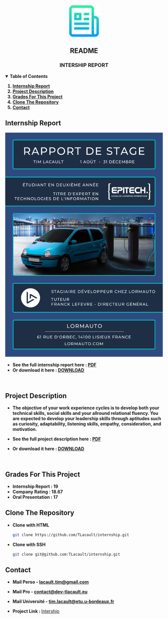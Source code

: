 <!-- PROJECT LOGO -->
<br />
<p align="center">
  <a href="https://github.com/TLacault">
    <img src="img/logo.png" width="100" height="100">
  </a>

  <h2 align="center">README</h2>
  <h3 align="center">INTERSHIP REPORT</h3>

</p>


<!-- TABLE OF CONTENTS -->
<details open="open">
  <summary><strong>Table of Contents</strong></summary>
    <strong>
      <ol>
        <li><a href="#internship-report">Internship Report</a></li>
        <li><a href="#project-description">Project Description</a></li>
        <li><a href="#grades-for-this-project">Grades For This Project</a></li>
        <li><a href="#clone-the-repository">Clone The Repository</a></li>
        <li><a href="#contact">Contact</a></li>
      </ol>
  </strong>
</details>


<!-- Internship Report -->
## Internship Report
<p align="center">
    <a href="https://github.com/TLacault">
        <img src="img/internship.png">
    </a>
</p>

* <strong>See the full internship report here : [PDF](https://github.com/TLacault/internship/blob/main/internship_report.pdf)</strong>
* <strong>Or download it here : [DOWNLOAD](https://github.com/TLacault/internship/raw/main/internship_report.pdf)</strong>

<br />

<!-- Project Description -->
## Project Description

* <strong>The objective of your work experience cycles is to develop both your technical skills, social skills and your
allround relational fluency.
You are expected to develop your leadership skills through aptitudes such as curiosity, adaptability, listening skills, empathy, consideration, and motivation.</strong>

* <strong>See the full project description here : [PDF](https://github.com/TLacault/internship/blob/main/project_description.pdf)</strong>
* <strong>Or download it here : [DOWNLOAD](https://github.com/TLacault/internship/raw/main/project_description.pdf)</strong>

<br />

<!-- Grades For This Project -->
## Grades For This Project

* <strong>Internship Report : 19</strong>
* <strong>Company Rating : 18.67</strong>
* <strong>Oral Presentation : 17</strong>

<!-- Clone The Repository -->
## Clone The Repository

* <strong>Clone with HTML</strong>
   ```sh
   git clone https://github.com/TLacault/internship.git
   ```

* <strong>Clone with SSH</strong>
   ```sh
   git clone git@github.com:TLacault/internship.git
   ```

<!-- Contact -->
## Contact

* <strong>Mail Perso - lacault.tim@gmail.com</strong>
* <strong>Mail Pro - contact@dev-tlacault.eu</strong>
* <strong>Mail Université - tim.lacault@etu.u-bordeaux.fr</strong>

* <strong>Project Link : </strong>[Intership](https://github.com/TLacault/internship)
